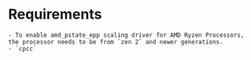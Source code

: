 # Requirements
	- To enable amd_pstate_epp scaling driver for AMD Ryzen Processors, the processor needs to be from `zen 2` and newer generations.
	- `cpcc`